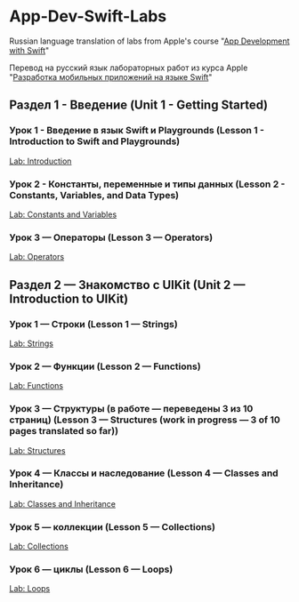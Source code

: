 # App-Dev-Swift-Labs
Russian language translation of labs from Apple's course "[App Development with Swift](https://itunes.apple.com/ru/book/app-development-with-swift/id1219117996)"

Перевод на русский язык лабораторных работ из курса Apple "[Разработка мобильных приложений на языке Swift](https://itunes.apple.com/ru/book/app-development-with-swift/id1219117996)"


## Раздел 1 - Введение (Unit 1 - Getting Started)

### Урок 1 - Введение в язык Swift и Playgrounds (Lesson 1 - Introduction to Swift and Playgrounds)
[Lab: Introduction](https://github.com/dbystruev/App-Dev-Swift-Labs/raw/master/Lab%20-%20Introduction.playground.zip)

### Урок 2 - Константы, переменные и типы данных (Lesson 2 - Constants, Variables, and Data Types)
[Lab: Constants and Variables](https://github.com/dbystruev/App-Dev-Swift-Labs/raw/master/Lab%20-%20Constants%20and%20Variables.playground.zip)

### Урок 3 — Операторы (Lesson 3 — Operators)
[Lab: Operators](https://github.com/dbystruev/App-Dev-Swift-Labs/raw/master/Lab%20-%20Operators.playground.zip)


## Раздел 2 — Знакомство с UIKit (Unit 2 — Introduction to UIKit)

### Урок 1 — Строки (Lesson 1 — Strings)
[Lab: Strings](https://github.com/dbystruev/App-Dev-Swift-Labs/raw/master/Lab%20-%20Strings.playground.zip)

### Урок 2 — Функции (Lesson 2 — Functions)
[Lab: Functions](https://github.com/dbystruev/App-Dev-Swift-Labs/raw/master/Lab%20-%20Functions.playground.zip)

### Урок 3 — Структуры (в работе — переведены 3 из 10 страниц) (Lesson 3 — Structures (work in progress — 3 of 10 pages translated so far))
[Lab: Structures](https://github.com/dbystruev/App-Dev-Swift-Labs/raw/master/Lab%20-%20Structures.playground.zip)

### Урок 4 — Классы и наследование (Lesson 4 — Classes and Inheritance)
[Lab: Classes and Inheritance](https://github.com/dbystruev/App-Dev-Swift-Labs/raw/master/Lab%20-%20Classes.playground.zip)

### Урок 5 — коллекции (Lesson 5 — Collections)
[Lab: Collections](https://github.com/dbystruev/App-Dev-Swift-Labs/raw/master/Lab%20-%20Collections.playground.zip)

### Урок 6 — циклы (Lesson 6 — Loops)
[Lab: Loops](https://github.com/dbystruev/App-Dev-Swift-Labs/raw/master/Lab%20-%20Loops.playground.zip)
